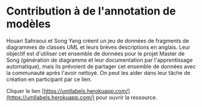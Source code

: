 #	Contribution à de l'annotation de modèles

Houari Sahraoui et Song Yang créent un jeu de données de fragments de diagrammes de classes UML et leurs brèves descriptions en anglais. Leur objectif est d'utiliser cet ensemble de données pour le projet Master de Song (génération de diagramme et leur documentation par l'apprentissage automatique), mais ils prévoient de partager cet ensemble de données avec la communauté après l'avoir nettoyé.  On peut les aider dans leur tâche de création en participant par ce lien.

Cliquer le lien [https://umllabels.herokuapp.com/](https://umllabels.herokuapp.com/) pour ouvrir la ressource.